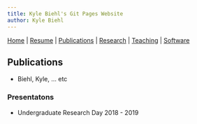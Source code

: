 ```yaml
---
title: Kyle Biehl's Git Pages Website
author: Kyle Biehl
---
```



[Home](https://kcbiehl.github.io/) | [Resume](cv/cv.html)  | [Publications](publications/pub.html) | [Research](research/rs.html) | [Teaching](teaching/teach.html) | [Software](software/tools.html)



## Publications

 - Biehl, Kyle, ... etc

### Presentatons
 
 - Undergraduate Research Day 2018 - 2019
